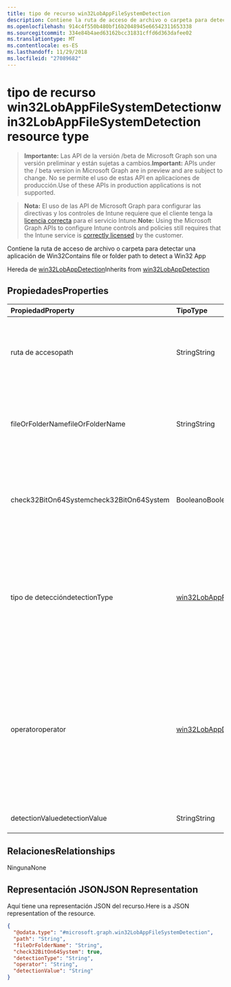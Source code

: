 ```yaml
---
title: tipo de recurso win32LobAppFileSystemDetection
description: Contiene la ruta de acceso de archivo o carpeta para detectar una aplicación de Win32
ms.openlocfilehash: 914c4f550b480bf16b2048945e66542311653338
ms.sourcegitcommit: 334e84b4aed63162bcc31831cffd6d363dafee02
ms.translationtype: MT
ms.contentlocale: es-ES
ms.lasthandoff: 11/29/2018
ms.locfileid: "27089682"
---
```

# <a name="win32lobappfilesystemdetection-resource-type"></a><span data-ttu-id="2479c-103">tipo de recurso win32LobAppFileSystemDetection</span><span class="sxs-lookup"><span data-stu-id="2479c-103">win32LobAppFileSystemDetection resource type</span></span>

> <span data-ttu-id="2479c-104">**Importante:** Las API de la versión /beta de Microsoft Graph son una versión preliminar y están sujetas a cambios.</span><span class="sxs-lookup"><span data-stu-id="2479c-104">**Important:** APIs under the / beta version in Microsoft Graph are in preview and are subject to change.</span></span> <span data-ttu-id="2479c-105">No se permite el uso de estas API en aplicaciones de producción.</span><span class="sxs-lookup"><span data-stu-id="2479c-105">Use of these APIs in production applications is not supported.</span></span>

> <span data-ttu-id="2479c-106">**Nota:** El uso de las API de Microsoft Graph para configurar las directivas y los controles de Intune requiere que el cliente tenga la [licencia correcta](https://go.microsoft.com/fwlink/?linkid=839381) para el servicio Intune.</span><span class="sxs-lookup"><span data-stu-id="2479c-106">**Note:** Using the Microsoft Graph APIs to configure Intune controls and policies still requires that the Intune service is [correctly licensed](https://go.microsoft.com/fwlink/?linkid=839381) by the customer.</span></span>

<span data-ttu-id="2479c-107">Contiene la ruta de acceso de archivo o carpeta para detectar una aplicación de Win32</span><span class="sxs-lookup"><span data-stu-id="2479c-107">Contains file or folder path to detect a Win32 App</span></span>

<span data-ttu-id="2479c-108">Hereda de [win32LobAppDetection](../resources/intune-apps-win32lobappdetection.md)</span><span class="sxs-lookup"><span data-stu-id="2479c-108">Inherits from [win32LobAppDetection](../resources/intune-apps-win32lobappdetection.md)</span></span>

## <a name="properties"></a><span data-ttu-id="2479c-109">Propiedades</span><span class="sxs-lookup"><span data-stu-id="2479c-109">Properties</span></span>
|<span data-ttu-id="2479c-110">Propiedad</span><span class="sxs-lookup"><span data-stu-id="2479c-110">Property</span></span>|<span data-ttu-id="2479c-111">Tipo</span><span class="sxs-lookup"><span data-stu-id="2479c-111">Type</span></span>|<span data-ttu-id="2479c-112">Descripción</span><span class="sxs-lookup"><span data-stu-id="2479c-112">Description</span></span>|
|:---|:---|:---|
|<span data-ttu-id="2479c-113">ruta de acceso</span><span class="sxs-lookup"><span data-stu-id="2479c-113">path</span></span>|<span data-ttu-id="2479c-114">String</span><span class="sxs-lookup"><span data-stu-id="2479c-114">String</span></span>|<span data-ttu-id="2479c-115">La ruta de acceso de archivo o carpeta para detectar la aplicación de línea de negocio (LoB) de Win32</span><span class="sxs-lookup"><span data-stu-id="2479c-115">The file or folder path to detect Win32 Line of Business (LoB) app</span></span>|
|<span data-ttu-id="2479c-116">fileOrFolderName</span><span class="sxs-lookup"><span data-stu-id="2479c-116">fileOrFolderName</span></span>|<span data-ttu-id="2479c-117">String</span><span class="sxs-lookup"><span data-stu-id="2479c-117">String</span></span>|<span data-ttu-id="2479c-118">El nombre de archivo o carpeta para detectar la aplicación de línea de negocio (LoB) de Win32</span><span class="sxs-lookup"><span data-stu-id="2479c-118">The file or folder name to detect Win32 Line of Business (LoB) app</span></span>|
|<span data-ttu-id="2479c-119">check32BitOn64System</span><span class="sxs-lookup"><span data-stu-id="2479c-119">check32BitOn64System</span></span>|<span data-ttu-id="2479c-120">Booleano</span><span class="sxs-lookup"><span data-stu-id="2479c-120">Boolean</span></span>|<span data-ttu-id="2479c-121">Un valor que indica si este archivo o carpeta para comprobar la aplicación de 32 bits en el sistema de 64 bits</span><span class="sxs-lookup"><span data-stu-id="2479c-121">A value indicating whether this file or folder is for checking 32-bit app on 64-bit system</span></span>|
|<span data-ttu-id="2479c-122">tipo de detección</span><span class="sxs-lookup"><span data-stu-id="2479c-122">detectionType</span></span>|[<span data-ttu-id="2479c-123">win32LobAppFileSystemDetectionType</span><span class="sxs-lookup"><span data-stu-id="2479c-123">win32LobAppFileSystemDetectionType</span></span>](../resources/intune-apps-win32lobappfilesystemdetectiontype.md)|<span data-ttu-id="2479c-124">El tipo de detección del sistema de archivos.</span><span class="sxs-lookup"><span data-stu-id="2479c-124">The file system detection type.</span></span> <span data-ttu-id="2479c-125">Los valores posibles son: `notConfigured`, `exists`, `modifiedDate`, `createdDate`, `version`, `sizeInMB`.</span><span class="sxs-lookup"><span data-stu-id="2479c-125">Possible values are: `notConfigured`, `exists`, `modifiedDate`, `createdDate`, `version`, `sizeInMB`.</span></span>|
|<span data-ttu-id="2479c-126">operator</span><span class="sxs-lookup"><span data-stu-id="2479c-126">operator</span></span>|[<span data-ttu-id="2479c-127">win32LobAppDetectionOperator</span><span class="sxs-lookup"><span data-stu-id="2479c-127">win32LobAppDetectionOperator</span></span>](../resources/intune-apps-win32lobappdetectionoperator.md)|<span data-ttu-id="2479c-128">El operador para la detección de archivos o carpetas.</span><span class="sxs-lookup"><span data-stu-id="2479c-128">The operator for file or fodler detection.</span></span> <span data-ttu-id="2479c-129">Los valores posibles son: `notConfigured`, `equal`, `notEqual`, `greaterThan`, `greaterThanOrEqual`, `lessThan` y `lessThanOrEqual`.</span><span class="sxs-lookup"><span data-stu-id="2479c-129">Possible values are: `notConfigured`, `equal`, `notEqual`, `greaterThan`, `greaterThanOrEqual`, `lessThan`, `lessThanOrEqual`.</span></span>|
|<span data-ttu-id="2479c-130">detectionValue</span><span class="sxs-lookup"><span data-stu-id="2479c-130">detectionValue</span></span>|<span data-ttu-id="2479c-131">String</span><span class="sxs-lookup"><span data-stu-id="2479c-131">String</span></span>|<span data-ttu-id="2479c-132">El valor de detección de archivo o carpeta</span><span class="sxs-lookup"><span data-stu-id="2479c-132">The file or folder detection value</span></span>|

## <a name="relationships"></a><span data-ttu-id="2479c-133">Relaciones</span><span class="sxs-lookup"><span data-stu-id="2479c-133">Relationships</span></span>
<span data-ttu-id="2479c-134">Ninguna</span><span class="sxs-lookup"><span data-stu-id="2479c-134">None</span></span>
## <a name="json-representation"></a><span data-ttu-id="2479c-135">Representación JSON</span><span class="sxs-lookup"><span data-stu-id="2479c-135">JSON Representation</span></span>
<span data-ttu-id="2479c-136">Aquí tiene una representación JSON del recurso.</span><span class="sxs-lookup"><span data-stu-id="2479c-136">Here is a JSON representation of the resource.</span></span>
<!-- {
  "blockType": "resource",
  "@odata.type": "microsoft.graph.win32LobAppFileSystemDetection"
}
-->
``` json
{
  "@odata.type": "#microsoft.graph.win32LobAppFileSystemDetection",
  "path": "String",
  "fileOrFolderName": "String",
  "check32BitOn64System": true,
  "detectionType": "String",
  "operator": "String",
  "detectionValue": "String"
}
```





